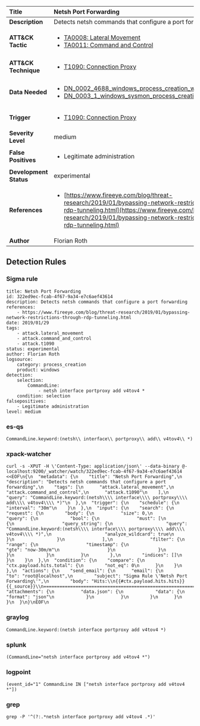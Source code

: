 | Title                    | Netsh Port Forwarding       |
|:-------------------------|:------------------|
| **Description**          | Detects netsh commands that configure a port forwarding |
| **ATT&amp;CK Tactic**    |  <ul><li>[TA0008: Lateral Movement](https://attack.mitre.org/tactics/TA0008)</li><li>[TA0011: Command and Control](https://attack.mitre.org/tactics/TA0011)</li></ul>  |
| **ATT&amp;CK Technique** | <ul><li>[T1090: Connection Proxy](https://attack.mitre.org/techniques/T1090)</li></ul>  |
| **Data Needed**          | <ul><li>[DN_0002_4688_windows_process_creation_with_commandline](../Data_Needed/DN_0002_4688_windows_process_creation_with_commandline.md)</li><li>[DN_0003_1_windows_sysmon_process_creation](../Data_Needed/DN_0003_1_windows_sysmon_process_creation.md)</li></ul>  |
| **Trigger**              | <ul><li>[T1090: Connection Proxy](../Triggers/T1090.md)</li></ul>  |
| **Severity Level**       | medium |
| **False Positives**      | <ul><li>Legitimate administration</li></ul>  |
| **Development Status**   | experimental |
| **References**           | <ul><li>[https://www.fireeye.com/blog/threat-research/2019/01/bypassing-network-restrictions-through-rdp-tunneling.html](https://www.fireeye.com/blog/threat-research/2019/01/bypassing-network-restrictions-through-rdp-tunneling.html)</li></ul>  |
| **Author**               | Florian Roth |


## Detection Rules

### Sigma rule

```
title: Netsh Port Forwarding
id: 322ed9ec-fcab-4f67-9a34-e7c6aef43614
description: Detects netsh commands that configure a port forwarding
references:
    - https://www.fireeye.com/blog/threat-research/2019/01/bypassing-network-restrictions-through-rdp-tunneling.html
date: 2019/01/29
tags:
    - attack.lateral_movement
    - attack.command_and_control
    - attack.t1090
status: experimental
author: Florian Roth
logsource:
    category: process_creation
    product: windows
detection:
    selection:
        CommandLine:
            - netsh interface portproxy add v4tov4 *
    condition: selection
falsepositives:
    - Legitimate administration
level: medium

```





### es-qs
    
```
CommandLine.keyword:(netsh\\ interface\\ portproxy\\ add\\ v4tov4\\ *)
```


### xpack-watcher
    
```
curl -s -XPUT -H \'Content-Type: application/json\' --data-binary @- localhost:9200/_watcher/watch/322ed9ec-fcab-4f67-9a34-e7c6aef43614 <<EOF\n{\n  "metadata": {\n    "title": "Netsh Port Forwarding",\n    "description": "Detects netsh commands that configure a port forwarding",\n    "tags": [\n      "attack.lateral_movement",\n      "attack.command_and_control",\n      "attack.t1090"\n    ],\n    "query": "CommandLine.keyword:(netsh\\\\ interface\\\\ portproxy\\\\ add\\\\ v4tov4\\\\ *)"\n  },\n  "trigger": {\n    "schedule": {\n      "interval": "30m"\n    }\n  },\n  "input": {\n    "search": {\n      "request": {\n        "body": {\n          "size": 0,\n          "query": {\n            "bool": {\n              "must": [\n                {\n                  "query_string": {\n                    "query": "CommandLine.keyword:(netsh\\\\ interface\\\\ portproxy\\\\ add\\\\ v4tov4\\\\ *)",\n                    "analyze_wildcard": true\n                  }\n                }\n              ],\n              "filter": {\n                "range": {\n                  "timestamp": {\n                    "gte": "now-30m/m"\n                  }\n                }\n              }\n            }\n          }\n        },\n        "indices": []\n      }\n    }\n  },\n  "condition": {\n    "compare": {\n      "ctx.payload.hits.total": {\n        "not_eq": 0\n      }\n    }\n  },\n  "actions": {\n    "send_email": {\n      "email": {\n        "to": "root@localhost",\n        "subject": "Sigma Rule \'Netsh Port Forwarding\'",\n        "body": "Hits:\\n{{#ctx.payload.hits.hits}}{{_source}}\\n================================================================================\\n{{/ctx.payload.hits.hits}}",\n        "attachments": {\n          "data.json": {\n            "data": {\n              "format": "json"\n            }\n          }\n        }\n      }\n    }\n  }\n}\nEOF\n
```


### graylog
    
```
CommandLine.keyword:(netsh interface portproxy add v4tov4 *)
```


### splunk
    
```
(CommandLine="netsh interface portproxy add v4tov4 *")
```


### logpoint
    
```
(event_id="1" CommandLine IN ["netsh interface portproxy add v4tov4 *"])
```


### grep
    
```
grep -P '^(?:.*netsh interface portproxy add v4tov4 .*)'
```



